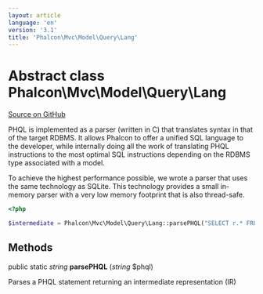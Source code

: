 ```yaml
---
layout: article
language: 'en'
version: '3.1'
title: 'Phalcon\Mvc\Model\Query\Lang'
---
```

# Abstract class **Phalcon\Mvc\Model\Query\Lang**

<a href="https://github.com/phalcon/cphalcon/tree/v3.1.0/phalcon/mvc/model/query/lang.zep" class="btn btn-default btn-sm">Source on GitHub</a>

PHQL is implemented as a parser (written in C) that translates syntax in
that of the target RDBMS. It allows Phalcon to offer a unified SQL language to
the developer, while internally doing all the work of translating PHQL
instructions to the most optimal SQL instructions depending on the
RDBMS type associated with a model.

To achieve the highest performance possible, we wrote a parser that uses
the same technology as SQLite. This technology provides a small in-memory
parser with a very low memory footprint that is also thread-safe.

```php
<?php

$intermediate = Phalcon\Mvc\Model\Query\Lang::parsePHQL("SELECT r.* FROM Robots r LIMIT 10");

```


## Methods
public static *string* **parsePHQL** (*string* $phql)

Parses a PHQL statement returning an intermediate representation (IR)



